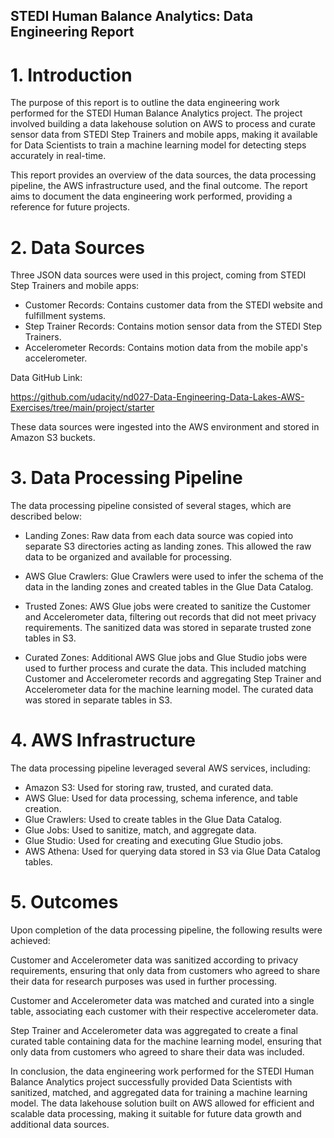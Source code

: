 ## STEDI Human Balance Analytics: Data Engineering Report
# 1. Introduction
The purpose of this report is to outline the data engineering work performed for the STEDI Human Balance Analytics project. The project involved building a data lakehouse solution on AWS to process and curate sensor data from STEDI Step Trainers and mobile apps, making it available for Data Scientists to train a machine learning model for detecting steps accurately in real-time.

This report provides an overview of the data sources, the data processing pipeline, the AWS infrastructure used, and the final outcome. The report aims to document the data engineering work performed, providing a reference for future projects.

# 2. Data Sources
Three JSON data sources were used in this project, coming from STEDI Step Trainers and mobile apps:

- Customer Records: Contains customer data from the STEDI website and fulfillment systems.
- Step Trainer Records: Contains motion sensor data from the STEDI Step Trainers.
- Accelerometer Records: Contains motion data from the mobile app's accelerometer.

Data GitHub Link:

https://github.com/udacity/nd027-Data-Engineering-Data-Lakes-AWS-Exercises/tree/main/project/starter

These data sources were ingested into the AWS environment and stored in Amazon S3 buckets.

# 3. Data Processing Pipeline
The data processing pipeline consisted of several stages, which are described below:

- Landing Zones: Raw data from each data source was copied into separate S3 directories acting as landing zones. This allowed the raw data to be organized and available for processing.

- AWS Glue Crawlers: Glue Crawlers were used to infer the schema of the data in the landing zones and created tables in the Glue Data Catalog.

- Trusted Zones: AWS Glue jobs were created to sanitize the Customer and Accelerometer data, filtering out records that did not meet privacy requirements. The sanitized data was stored in separate trusted zone tables in S3.

- Curated Zones: Additional AWS Glue jobs and Glue Studio jobs were used to further process and curate the data. This included matching Customer and Accelerometer records and aggregating Step Trainer and Accelerometer data for the machine learning model. The curated data was stored in separate tables in S3.

# 4. AWS Infrastructure
The data processing pipeline leveraged several AWS services, including:

- Amazon S3: Used for storing raw, trusted, and curated data.
- AWS Glue: Used for data processing, schema inference, and table creation.
- Glue Crawlers: Used to create tables in the Glue Data Catalog.
- Glue Jobs: Used to sanitize, match, and aggregate data.
- Glue Studio: Used for creating and executing Glue Studio jobs.
- AWS Athena: Used for querying data stored in S3 via Glue Data Catalog tables.

# 5. Outcomes
Upon completion of the data processing pipeline, the following results were achieved:

Customer and Accelerometer data was sanitized according to privacy requirements, ensuring that only data from customers who agreed to share their data for research purposes was used in further processing.

Customer and Accelerometer data was matched and curated into a single table, associating each customer with their respective accelerometer data.

Step Trainer and Accelerometer data was aggregated to create a final curated table containing data for the machine learning model, ensuring that only data from customers who agreed to share their data was included.

In conclusion, the data engineering work performed for the STEDI Human Balance Analytics project successfully provided Data Scientists with sanitized, matched, and aggregated data for training a machine learning model. The data lakehouse solution built on AWS allowed for efficient and scalable data processing, making it suitable for future data growth and additional data sources.


